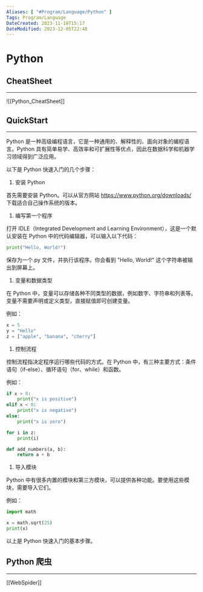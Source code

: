 ```yaml
---
Aliases: [ "#Program/Language/Python" ]
Tags: Program/Language
DateCreated: 2023-11-18T15:17
DateModified: 2023-12-05T22:48
---
```

# Python

## CheatSheet
---
 ![[Python_CheatSheet]]

## QuickStart
---

Python 是一种高级编程语言，它是一种通用的、解释性的、面向对象的编程语言。Python 具有简单易学、高效率和可扩展性等优点，因此在数据科学和机器学习领域得到广泛应用。

以下是 Python 快速入门的几个步骤：

1. 安装 Python

首先需要安装 Python。可以从官方网站 https://www.python.org/downloads/ 下载适合自己操作系统的版本。

1. 编写第一个程序

打开 IDLE（Integrated Development and Learning Environment），这是一个默认安装在 Python 中的代码编辑器，可以输入以下代码：

```python
print("Hello, World!")
```

保存为一个.py 文件，并执行该程序。你会看到 "Hello, World!" 这个字符串被输出到屏幕上。

1. 变量和数据类型

在 Python 中，变量可以存储各种不同类型的数据，例如数字、字符串和列表等。变量不需要声明或定义类型，直接赋值即可创建变量。

例如：

```python
x = 5
y = "Hello"
z = ["apple", "banana", "cherry"]
```

1. 控制流程

控制流程指决定程序运行哪些代码的方式。在 Python 中，有三种主要方式：条件语句（if-else）、循环语句（for、while）和函数。

例如：

```python
if x > 0:
    print("x is positive")
elif x < 0:
    print("x is negative")
else:
    print("x is zero")

for i in z:
    print(i)

def add_numbers(a, b):
    return a + b
```

1. 导入模块

Python 中有很多内置的模块和第三方模块，可以提供各种功能。要使用这些模块，需要导入它们。

例如：

```python
import math

x = math.sqrt(25)
print(x)
```

以上是 Python 快速入门的基本步骤。

## Python 爬虫
---
[[WebSpider]]
